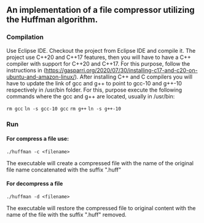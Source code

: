 ## An implementation of a file compressor utilizing the Huffman algorithm.

### Compilation

Use Eclipse IDE. Checkout the project from Eclipse IDE and compile it. The project use C++20 and C++17 features, then you will have to have a C++ compiler with support for C++20 and C++17. For this purpose, follow the instructions in (https://gasparri.org/2020/07/30/installing-c17-and-c20-on-ubuntu-and-amazon-linux/). After installing C++ and C compilers you will have to update the link of gcc and g++ to point to gcc-10 and g++-10 respectively in /usr/bin folder. For this, purpose execute the following commands where the gcc and g++ are located, usually in /usr/bin:

`rm gcc`
`ln -s gcc-10 gcc`
`rm g++`
`ln -s g++-10`

### Run

#### For compress a file use:

`./huffman -c <filename>`

The executable will create a compressed file with the name of the original file name concatenated with the suffix ".huff"

#### For decompress a file

`./huffman -d <filename>`

The executable will restore the compressed file to original content with the name of the file with the suffix ".huff" removed.
